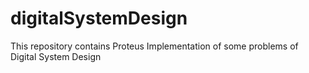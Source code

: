 # digitalSystemDesign
This repository contains Proteus Implementation of some problems of Digital System Design
